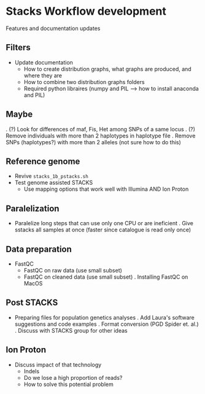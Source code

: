 # Stacks Workflow development
Features and documentation updates

## Filters
* Update documentation
  - How to create distribution graphs, what graphs are produced, and where they are
  - How to combine two distribution graphs folders
  - Required python libraires (numpy and PIL --> how to install anaconda and PIL)

## Maybe
. (?) Look for differences of maf, Fis, Het among SNPs of a same locus
. (?) Remove individuals with more than 2 haplotypes in haplotype file
. Remove SNPs (haplotypes?) with more than 2 alleles (not sure how to do this)

## Reference genome
* Revive `stacks_1b_pstacks.sh`
* Test genome assisted STACKS
  - Use mapping options that work well with Illumina AND Ion Proton

## Paralelization
- Paralelize long steps that can use only one CPU or are ineficient
. Give sstacks all samples at once (faster since catalogue is read only once)

## Data preparation
* FastQC
  - FastQC on raw data (use small subset)
  - FastQC on cleaned data (use small subset)
  . Installing FastQC on MacOS

## Post STACKS
* Preparing files for population genetics analyses
. Add Laura's software suggestions and code examples
. Format conversion (PGD Spider et. al.)
. Discuss with STACKS group for other ideas

## Ion Proton
* Discuss impact of that technology
  - Indels
  - Do we lose a high proportion of reads?
  - How to solve this potential problem

